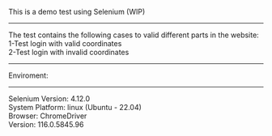 This is a demo test using Selenium (WIP)  
__________________________________
The test contains the following cases to valid different parts in the website:  
1-Test login with valid coordinates  
2-Test login with invalid coordinates  
_________________________________________
Enviroment:
________________
Selenium Version: 4.12.0  
System Platform: linux (Ubuntu - 22.04)  
Browser: ChromeDriver  
Version: 116.0.5845.96 
